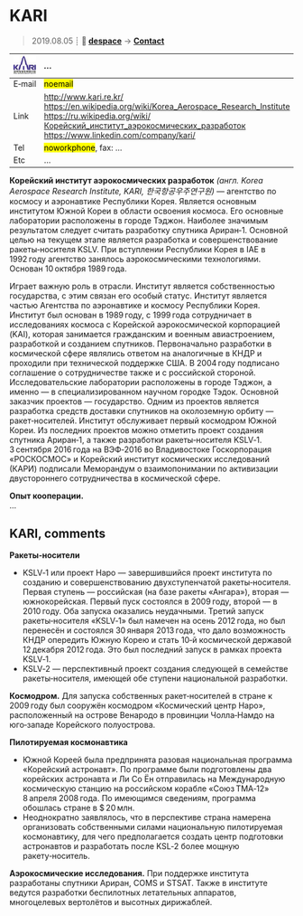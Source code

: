 # KARI
> 2019.08.05 ┊ **🚀 [despace](index.md)** → **[Contact](contact.md)**

|[![](f/contact/k/kari_logo1_thumb.jpg)](f/contact/k/kari_logo1.png)|*…*|
|:--|:--|
|E‑mail| <mark>noemail</mark> |
|Link| <http://www.kari.re.kr/><br> <https://en.wikipedia.org/wiki/Korea_Aerospace_Research_Institute><br> <https://ru.wikipedia.org/wiki/Корейский_институт_аэрокосмических_разработок><br> <https://www.linkedin.com/company/kari/> |
|Tel| <mark>noworkphone</mark>, fax: … |
|Etc| … |

**Корейский институт аэрокосмических разработок** *(англ. Korea Aerospace Research Institute, KARI, 한국항공우주연구원)* — агентство по космосу и аэронавтике Республики Корея. Является основным институтом Южной Кореи в области освоения космоса. Его основные лаборатории расположены в городе Тэджон. Наиболее значимым результатом следует считать разработку спутника Ариран‑1. Основной целью на текущем этапе является разработка и совершенствование ракеты‑носителя KSLV. При вступлении Республики Корея в IAE в 1992 году агентство занялось аэрокосмическими технологиями. Основан 10 октября 1989 года.

Играет важную роль в отрасли. Институт является собственностью государства, с этим связан его особый статус. Институт является частью Агентства по аэронавтике и космосу Республики Корея. Институт был основан в 1989 году, с 1999 года сотрудничает в исследованиях космоса с Корейской аэрокосмической корпорацией (KAI), которая занимается гражданским и военным авиастроением, разработкой и созданием спутников. Первоначально разработки в космической сфере являлись ответом на аналогичные в КНДР и проходили при технической поддержке США. В 2004 году подписано соглашение о сотрудничестве также и с российской стороной. Исследовательские лаборатории расположены в городе Тэджон, а именно — в специализированном научном городке Тэдок. Основной заказчик проектов — государство. Одним из проектов является разработка средств доставки спутников на околоземную орбиту — ракет‑носителей. Институт обслуживает первый космодром Южной Кореи. Из последних проектов можно отметить проект создания спутника Ариран‑1, а также разработки ракеты‑носителя KSLV‑1. 3 сентября 2016 года на ВЭФ‑2016 во Владивостоке Госкорпорация «РОСКОСМОС» и Корейский институт космических исследований (КАРИ) подписали Меморандум о взаимопонимании по активизации двустороннего сотрудничества в космической сфере.

**Опыт кооперации.**  
…



<p style="page-break-after:always"> </p>

## KARI, comments

**Ракеты‑носители**

   - KSLV‑1 или проект Наро — завершившийся проект института по созданию и совершенствованию двухступенчатой ракеты‑носителя. Первая ступень — российская (на базе ракеты «Ангара»), вторая — южнокорейская. Первый пуск состоялся в 2009 году, второй — в 2010 году. Оба запуска оказались неудачными. Третий запуск ракеты‑носителя «KSLV‑1» был намечен на осень 2012 года, но был перенесён и состоялся 30 января 2013 года, что дало возможность КНДР опередить Южную Корею и стать 10‑й космической державой 12 декабря 2012 года. Это был последний запуск в рамках проекта KSLV‑1.
   - KSLV‑2 — перспективный проект создания следующей в семействе ракеты‑носителя, имеющей обе ступени национальной разработки.

**Космодром.** Для запуска собственных ракет‑носителей в стране к 2009 году был сооружён космодром «Космический центр Наро», расположенный на острове Венародо в провинции Чолла‑Намдо на юго‑западе Корейского полуострова.

**Пилотируемая космонавтика**

   - Южной Кореей была предпринята разовая национальная программа «Корейский астронавт». По программе были подготовлены два корейских астронавта и Ли Со Ён отправилась на Международную космическую станцию на российском корабле «Союз ТМА‑12» 8 апреля 2008 года. По имеющимся сведениям, программа обошлась стране в $ 20 млн.
   - Неоднократно заявлялось, что в перспективе страна намерена организовать собственными силами национальную пилотируемая космонавтику, для чего предполагается создать центр подготовки астронавтов и разработать после KSL‑2 более мощную ракету‑носитель.

**Аэрокосмические исследования.** При поддержке института разработаны спутники Ариран, COMS и STSAT. Также в институте ведутся разработки беспилотных летательных аппаратов, многоцелевых вертолётов и высотных дирижаблей.
